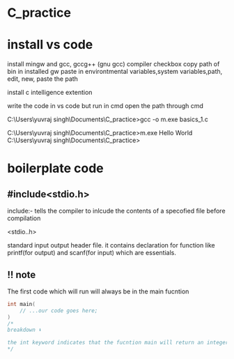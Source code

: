 # C_practice

# install vs code 

 install mingw and gcc, gccg++ (gnu gcc) compiler checkbox
 copy path of bin in installed gw
 paste in environtmental variables,system variables,path, edit, new, paste the path

install c intelligence extention

write the code in vs code but run in cmd
open the path through cmd  


C:\Users\yuvraj singh\Documents\C_practice>gcc -o m.exe basics_1.c

C:\Users\yuvraj singh\Documents\C_practice>m.exe
Hello World
C:\Users\yuvraj singh\Documents\C_practice>

# boilerplate code

## #include<stdio.h>

include:- tells the compiler to inlcude the contents of a specofied file before compilation

<stdio..h>

standard input output header file. it contains declaration for function like printf(for output) and scanf(for input) which are essentials.

## !! note 

The first code which will run will always be in the main fucntion 

```c
int main(
    // ...our code goes here;
)
/*
breakdown ⬇️

the int keyword indicates that the fucntion main will return an integer or a simple number. if code runs, it returns 0, greater number or -1 means program failed / error.
*/
```


